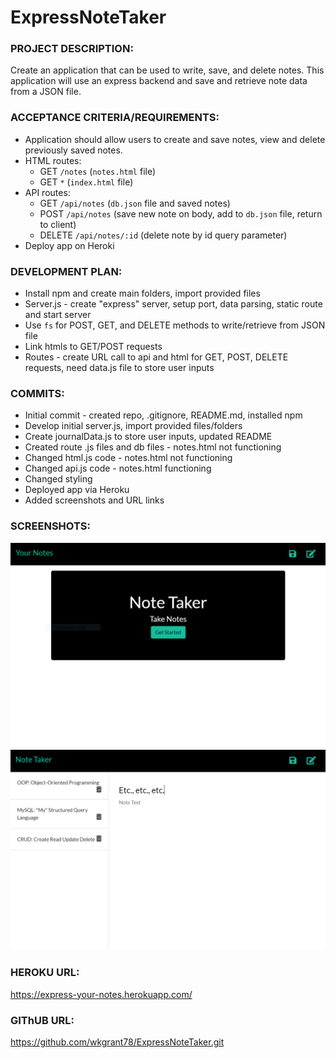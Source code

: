 # ExpressNoteTaker

### PROJECT DESCRIPTION:

Create an application that can be used to write, save, and delete notes. This application will use an express backend and save and retrieve note data from a JSON file.

### ACCEPTANCE CRITERIA/REQUIREMENTS:

* Application should allow users to create and save notes, view and delete previously saved notes.
* HTML routes: 
    * GET `/notes` (`notes.html` file)
    * GET `*` (`index.html` file)
* API routes: 
    * GET `/api/notes` (`db.json` file and saved notes)
    * POST `/api/notes` (save new note on body, add to `db.json` file, return to client)
    * DELETE `/api/notes/:id` (delete note by id query parameter)
* Deploy app on Heroki

### DEVELOPMENT PLAN:

* Install npm and create main folders, import provided files
* Server.js - create "express" server, setup port, data parsing, static route and start server
* Use `fs` for POST, GET, and DELETE methods to write/retrieve from JSON file
* Link htmls to GET/POST requests
* Routes - create URL call to api and html for GET, POST, DELETE requests, need data.js file to store user inputs

### COMMITS:

* Initial commit - created repo, .gitignore, README.md, installed npm
* Develop initial server.js, import provided files/folders
* Create journalData.js to store user inputs, updated README
* Created route .js files and db files - notes.html not functioning
* Changed html.js code - notes.html not functioning
* Changed api.js code - notes.html functioning
* Changed styling
* Deployed app via Heroku
* Added screenshots and URL links

### SCREENSHOTS:

<img src="/imgs/index.PNG" alt="home page">

<img src="/imgs/notes.PNG" alt="notes page">

### HEROKU URL:

https://express-your-notes.herokuapp.com/

### GIThUB URL:

https://github.com/wkgrant78/ExpressNoteTaker.git

